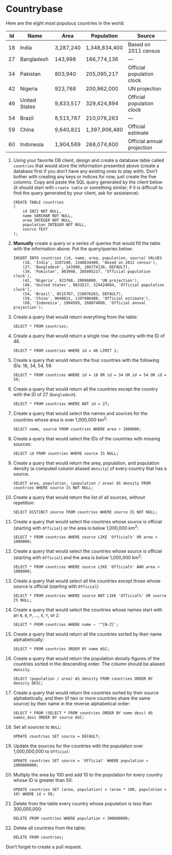 # Countrybase

Here are the eight most populous countries in the world: 

| Id | Name           | Area      | Population    | Source                     |
|----|----------------|-----------|---------------|----------------------------|
| 18 |  India         | 3,287,240 | 1,348,834,400 | Based on 2011 census       |
| 27 |  Bangladesh    | 143,998   | 166,774,136   | —                          |
| 34 |  Pakistan      | 803,940   | 205,095,217   | Official population clock  |
| 42 |  Nigeria       | 923,768   | 200,962,000   | UN projection              |
| 46 |  United States | 9,833,517 | 329,424,894   | Official population clock  |
| 54 |  Brazil        | 8,515,767 | 210,076,263   | —                          |
| 59 |  China         | 9,640,821 | 1,397,906,480 | Official estimate          |
| 60 |  Indonesia     | 1,904,569 | 268,074,600   | Official annual projection |

1. Using your favorite DB client, design and create a database table called `countries` that would store the information presented above (create a database first if you don’t have any existing ones to play with). Don’t bother with creating any keys or indices for now, just create the five columns. Copy and paste the SQL query generated by the client below (it should start with `create table` or something similar; if it is difficult to find the query generated by your client, ask for assistance):

    ```postgresql
    CREATE TABLE countries
    (
        id INT2 NOT NULL,
        name VARCHAR NOT NULL,
        area INTEGER NOT NULL,
        population INTEGER NOT NULL,
        source TEXT
    );
    ```

2. **Manually** create a query or a series of queries that would fill the table with the information above. Put the query/queries below:

    ```postgresql
    INSERT INTO countries (id, name, area, population, source) VALUES
        (18, 'India', 3287240, 1348834400, 'Based on 2011 census'),
        (27, 'Bangladesh', 143998, 166774136, DEFAULT),
        (34, 'Pakistan', 803940, 205095217, 'Official population clock'),
        (42, 'Nigeria', 923768, 20096000, 'UN projection'),
        (46, 'United States', 9833517, 329424894, 'Official population clock'),
        (54, 'Brazil', 8515767, 210076263, DEFAULT),
        (59, 'China', 9640821, 1397906480, 'Official estimate'),
        (60, 'Indonesia', 1904569, 268074600, 'Official annual projection');
    ```

3. Create a query that would return everything from the table:

    ```postgresql
    SELECT * FROM countries;
    ```

4. Create a query that would return a single row: the country with the ID of 46.

    ```postgresql
    SELECT * FROM countries WHERE id = 46 LIMIT 1;
    ```

5. Create a query that would return the four countries with the following IDs: 18, 34, 54, 59.

    ```postgresql
    SELECT * FROM countries WHERE id = 18 OR id = 34 OR id = 54 OR id = 59;
    ```

6. Create a query that would return all the countries except the country with the ID of 27 (`Bangladesh`).

    ```postgresql
    SELECT * FROM countries WHERE NOT id = 27;
    ```

7. Create a query that would select the names and sources for the countries whose area is over 1,000,000 km<sup>2</sup>:

    ```postgresql
    SELECT name, source FROM countries WHERE area > 1000000;
    ```
    
8. Create a query that would select the IDs of the countries with missing sources:

    ```postgresql
    SELECT id FROM countries WHERE source IS NULL;
    ```
    
9. Create a query that would return the area, population, and population density (a computed column aliased `density`) of every country that has a source.

    ```postgresql
    SELECT area, population, (population / area) AS density FROM countries WHERE source IS NOT NULL;
    ```
    
10. Create a query that would return the list of all sources, without repetition:

    ```postgresql
    SELECT DISTINCT source FROM countries WHERE source IS NOT NULL;
    ```

11. Create a query that would select the countries whose source is official (starting with `Official`) or the area is below 1,000,000 km<sup>2</sup>:

    ```postgresql
    SELECT * FROM countries WHERE source LIKE 'Official%' OR area < 1000000;
    ```

12. Create a query that would select the countries whose source is official (starting with `Official`) and the area is below 1,000,000 km<sup>2</sup>:

    ```postgresql
    SELECT * FROM countries WHERE source LIKE 'Official%' AND area < 1000000;
    ```
    
13. Create a query that would select all the countries except those whose source is official (starting with `Official`):

    ```postgresql
    SELECT * FROM countries WHERE source NOT LIKE 'Official%' OR source IS NULL;
    ```
    
14. Create a query that would select the countries whose names start with an `N`, `O`, `P`, ..., `X`, `Y`, or `Z`:

    ```postgresql
    SELECT * FROM countries WHERE name ~ '^[N-Z]';
    ```
    
15. Create a query that would return all the countries sorted by their name alphabetically:

    ```postgresql
    SELECT * FROM countries ORDER BY name ASC;
    ```

16. Create a query that would return the population _density_ figures of the countries sorted in the descending order. The column should be aliased `density`.

    ```postgresql
    SELECT (population / area) AS density FROM countries ORDER BY density DESC;
    ```

17. Create a query that would return the countries sorted by their source alphabetically, and then (if two or more countries share the same source) by their name in the reverse alphabetical order:

    ```postgresql
    SELECT * FROM (SELECT * FROM countries ORDER BY name desc) AS names_desc ORDER BY source ASC;
    ```
    
18. Set all sources to `NULL`:

    ```postgresql
    UPDATE countries SET source = DEFAULT;
    ```
    
19. Update the sources for the countries with the population over 1,000,000,000 to `Official`:

    ```postgresql
    UPDATE countries SET source = 'Official' WHERE population > 1000000000;
    ```
    
20. Multiply the area by 100 and add 10 to the population for every country whose ID is greater than 50:

    ```postgresql
    UPDATE countries SET (area, population) = (area * 100, population + 10) WHERE id > 50;
    ```

21. Delete from the table every country whose population is less than 300,000,000:

    ```postgresql
    DELETE FROM countries WHERE population < 300000000;
    ```

22. Delete all countries from the table:

    ```postgresql
    DELETE FROM countries;
    ```
    
Don’t forget to create a pull request.
